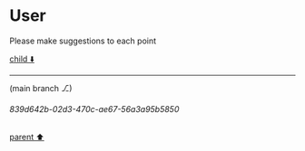 # User

Please make suggestions to each point 

[child ⬇️](#839d642b-02d3-470c-ae67-56a3a95b5850)

---

(main branch ⎇)
###### 839d642b-02d3-470c-ae67-56a3a95b5850
[parent ⬆️](#aaa2d8b2-cdd1-4b5e-98ed-02db0165cff7)
